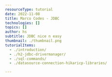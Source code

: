 ```yaml
---
resourceType: tutorial
date: 2022-11-08
title: Marco Codes - JDBC
technologies: []
topics: []
author: hs
subtitle: JDBC nice n easy 
thumbnail: ./thumbnail.png
tutorialItems:
  - ./introduction/
  - ./h2-jdbc-drivermanager/
  - ./sql-commands/
  - ./datasource-connection-hikaricp-libraries/

---
```

